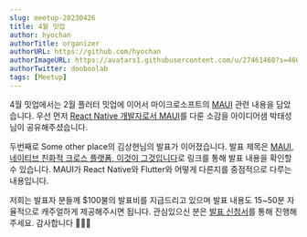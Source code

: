 ```yaml
---
slug: meetup-20230426
title: 4월 밋업
author: hyochan
authorTitle: organizer
authorURL: https://github.com/hyochan
authorImageURL: https://avatars1.githubusercontent.com/u/27461460?s=460&u=b5860875e26d33fd70fd210f4ea74f81cdf9d99b&v=4
authorTwitter: dooboolab
tags: [Meetup]
---
```


4월 밋업에서는 2월 플러터 밋업에 이어서 마이크로소프트의 [MAUI](https://learn.microsoft.com/en-us/dotnet/maui/what-is-maui?view=net-maui-7.0) 관련 내용을 담았습니다. 우선 먼저 [React Native 개발자로서 MAUI](https://www.youtube.com/watch?v=9JKgfVz_Q_4)를 다룬 소감을 아이디어샘 박태성님이 공유해주셨습니다.

두번째로 Some other place의 김상현님의 발표가 이어졌습니다. 발표 제목은 [MAUI, 네이티브 친화적 크로스 플랫폼, 이것이 그것입니다](https://www.youtube.com/watch?v=LgO6KIHc5OU)로 링크를 통해 발표 내용을 확인할 수 있습니다. MAUI가 React Native와 Flutter와 어떻게 다른지를 중점적으로 다루는 내용입니다.

저희는 발표자 분들께 $100불의 발표비를 지급드리고 있으며 발표 내용도 15~50분 자율적으로 캐주얼하게 제공해주시면 됩니다. 관심있으신 분은 [발표 신청서](https://forms.gle/x6oAt28FnepAAJtp6)를 통해 진행해주세요. 감사합니다 🙇🏻‍♂️